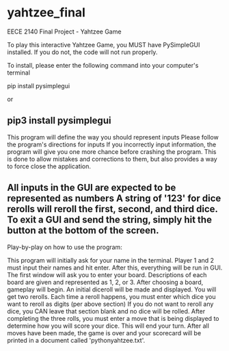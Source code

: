 # yahtzee_final
EECE 2140 Final Project - Yahtzee Game

To play this interactive Yahtzee Game, you MUST have PySimpleGUI installed.
If you do not, the code will not run properly.

To install, please enter the following command into your computer's terminal

pip install pysimplegui

or 

pip3 install pysimplegui
--------------------------------------------------------------------------------------------------------------
This program will define the way you should represent inputs
Please follow the program's directions for inputs
If you incorrectly input information, the program will give you one more chance before crashing the program.
This is done to allow mistakes and corrections to them, but also provides a way to force close the application.

All inputs in the GUI are expected to be represented as numbers
A string of '123' for dice rerolls will reroll the first, second, and third dice. 
To exit a GUI and send the string, simply hit the button at the bottom of the screen.
--------------------------------------------------------------------------------------------------------------
Play-by-play on how to use the program:

This program will initially ask for your name in the terminal. Player 1 and 2 must input their names and hit enter.
After this, everything will be run in GUI.
The first window will ask you to enter your board. Descriptions of each board are given and represented as 1, 2, or 3.
After choosing a board, gameplay will begin. An initial diceroll will be made and displayed. 
You will get two rerolls. Each time a reroll happens, you must enter which dice you want to reroll as digits (per above section)
If you do not want to reroll any dice, you CAN leave that section blank and no dice will be rolled.
After completing the three rolls, you must enter a move that is being displayed to determine how you will score your dice. 
This will end your turn. After all moves have been made, the game is over and your scorecard will be printed in a document
called 'pythonyahtzee.txt'.
